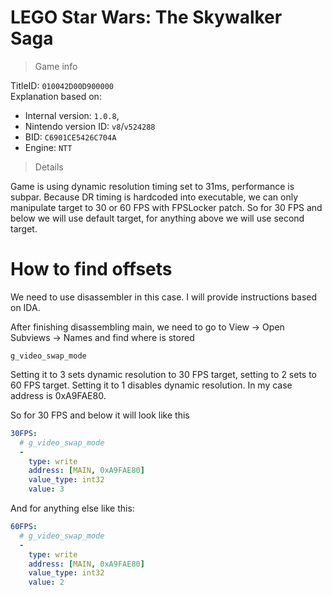 # LEGO Star Wars: The Skywalker Saga

> Game info

TitleID: `010042D00D900000`<br>
Explanation based on:
- Internal version: `1.0.8`, 
- Nintendo version ID: `v8`/`v524288`
- BID: `C6901CE5426C704A`
- Engine: `NTT`

> Details

Game is using dynamic resolution timing set to 31ms, performance is subpar. Because DR timing is hardcoded into executable, we can only manipulate target to 30 or 60 FPS with FPSLocker patch. So for 30 FPS and below we will use default target, for anything above we will use second target.

# How to find offsets

We need to use disassembler in this case. I will provide instructions based on IDA.

After finishing disassembling main, we need to go to View -> Open Subviews -> Names and find where is stored
```
g_video_swap_mode
```

Setting it to 3 sets dynamic resolution to 30 FPS target, setting to 2 sets to 60 FPS target. Setting it to 1 disables dynamic resolution.
In my case address is 0xA9FAE80.

So for 30 FPS and below it will look like this
```yaml
30FPS:
  # g_video_swap_mode
  -
    type: write
    address: [MAIN, 0xA9FAE80]
    value_type: int32
    value: 3

```
And for anything else like this:
```yaml
60FPS:
  # g_video_swap_mode
  -
    type: write
    address: [MAIN, 0xA9FAE80]
    value_type: int32
    value: 2

```
